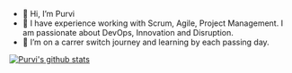 - 👋 Hi, I’m Purvi
- 👀 I have experience working with Scrum, Agile, Project Management. I am passionate about DevOps, Innovation and Disruption.
- 💞️ I’m on a carrer switch journey and learning by each passing day. 

<!---
ThakkarPurvi/ThakkarPurvi is a ✨ special ✨ repository because its `README.md` (this file) appears on your GitHub profile.
You can click the Preview link to take a look at your changes.
--->


[![Purvi's github stats](https://github-readme-stats.vercel.app/api?username=ThakkarPurvi)](https://github.com/ThakkarPurvi/ThakkarPurvi/edit/master/README.md)
